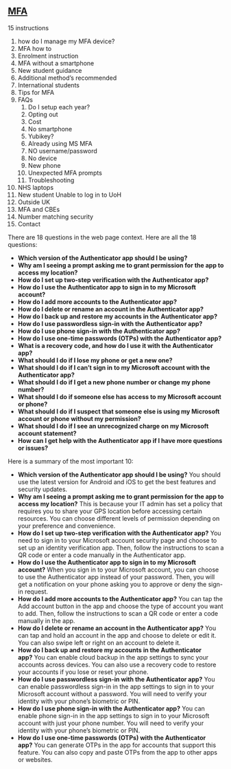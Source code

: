 
## [MFA](https://support.microsoft.com/en-us/account-billing/common-questions-about-the-microsoft-authenticator-app-12d283d1-bcef-4875-9ae5-ac360e2945dd) 
15 instructions 
1. how do I manage my MFA device?
2. MFA how to
3. Enrolment instruction
4. MFA without a smartphone 
5. New student guidance 
6. Additional method’s recommended 
7. International students
8. Tips for MFA
9. FAQs
	1. Do I setup each year?
	2. Opting out
	3. Cost
	4. No smartphone 
	5. Yubikey?
	6. Already using MS MFA
	7. NO username/password 
	8. No device 
	9. New phone
	10. Unexpected MFA prompts
	11. Troubleshooting 
10. NHS laptops 
11. New student Unable to log in to UoH
12. Outside UK
13. MFA and CBEs
14. Number matching security 
15. Contact 

There are 18 questions in the web page context.  Here are all the 18 questions:
- **Which version of the Authenticator app should I be using?**
- **Why am I seeing a prompt asking me to grant permission for the app to access my location?**
- **How do I set up two-step verification with the Authenticator app?**
- **How do I use the Authenticator app to sign in to my Microsoft account?**
- **How do I add more accounts to the Authenticator app?**
- **How do I delete or rename an account in the Authenticator app?**
- **How do I back up and restore my accounts in the Authenticator app?**
- **How do I use passwordless sign-in with the Authenticator app?**
- **How do I use phone sign-in with the Authenticator app?**
- **How do I use one-time passwords (OTPs) with the Authenticator app?**
- **What is a recovery code, and how do I use it with the Authenticator app?**
- **What should I do if I lose my phone or get a new one?**
- **What should I do if I can’t sign in to my Microsoft account with the Authenticator app?**
- **What should I do if I get a new phone number or change my phone number?**
- **What should I do if someone else has access to my Microsoft account or phone?**
- **What should I do if I suspect that someone else is using my Microsoft account or phone without my permission?**
- **What should I do if I see an unrecognized charge on my Microsoft account statement?**
- **How can I get help with the Authenticator app if I have more questions or issues?** 

Here is a summary of the most important 10:

- **Which version of the Authenticator app should I be using?** You should use the latest version for Android and iOS to get the best features and security updates.
- **Why am I seeing a prompt asking me to grant permission for the app to access my location?** This is because your IT admin has set a policy that requires you to share your GPS location before accessing certain resources. You can choose different levels of permission depending on your preference and convenience.
- **How do I set up two-step verification with the Authenticator app?** You need to sign in to your Microsoft account security page and choose to set up an identity verification app. Then, follow the instructions to scan a QR code or enter a code manually in the Authenticator app.
- **How do I use the Authenticator app to sign in to my Microsoft account?** When you sign in to your Microsoft account, you can choose to use the Authenticator app instead of your password. Then, you will get a notification on your phone asking you to approve or deny the sign-in request.
- **How do I add more accounts to the Authenticator app?** You can tap the Add account button in the app and choose the type of account you want to add. Then, follow the instructions to scan a QR code or enter a code manually in the app.
- **How do I delete or rename an account in the Authenticator app?** You can tap and hold an account in the app and choose to delete or edit it. You can also swipe left or right on an account to delete it.
- **How do I back up and restore my accounts in the Authenticator app?** You can enable cloud backup in the app settings to sync your accounts across devices. You can also use a recovery code to restore your accounts if you lose or reset your phone.
- **How do I use passwordless sign-in with the Authenticator app?** You can enable passwordless sign-in in the app settings to sign in to your Microsoft account without a password. You will need to verify your identity with your phone’s biometric or PIN.
- **How do I use phone sign-in with the Authenticator app?** You can enable phone sign-in in the app settings to sign in to your Microsoft account with just your phone number. You will need to verify your identity with your phone’s biometric or PIN.
- **How do I use one-time passwords (OTPs) with the Authenticator app?** You can generate OTPs in the app for accounts that support this feature. You can also copy and paste OTPs from the app to other apps or websites.
